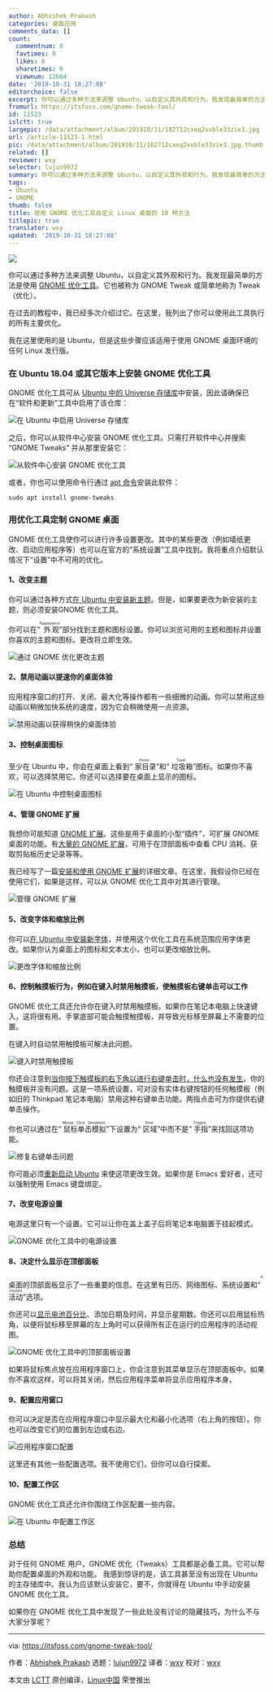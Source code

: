 ```yaml
---
author: Abhishek Prakash
categories: 桌面应用
comments_data: []
count:
  commentnum: 0
  favtimes: 0
  likes: 0
  sharetimes: 0
  viewnum: 12664
date: '2019-10-31 18:27:08'
editorchoice: false
excerpt: 你可以通过多种方法来调整 Ubuntu，以自定义其外观和行为。我发现最简单的方法是使用 GNOME 优化工具。
fromurl: https://itsfoss.com/gnome-tweak-tool/
id: 11523
islctt: true
largepic: /data/attachment/album/201910/31/182712cxeq2vvble33zie3.jpg
url: /article-11523-1.html
pic: /data/attachment/album/201910/31/182712cxeq2vvble33zie3.jpg.thumb.jpg
related: []
reviewer: wxy
selector: lujun9972
summary: 你可以通过多种方法来调整 Ubuntu，以自定义其外观和行为。我发现最简单的方法是使用 GNOME 优化工具。
tags:
- Ubuntu
- GNOME
thumb: false
title: 使用 GNOME 优化工具自定义 Linux 桌面的 10 种方法
titlepic: true
translator: wxy
updated: '2019-10-31 18:27:08'
---
```


![](/data/attachment/album/201910/31/182712cxeq2vvble33zie3.jpg)


你可以通过多种方法来调整 Ubuntu，以自定义其外观和行为。我发现最简单的方法是使用 [GNOME 优化工具](https://wiki.gnome.org/action/show/Apps/Tweaks?action=show&redirect=Apps%2FGnomeTweakTool)。它也被称为 GNOME Tweak 或简单地称为 Tweak（优化）。


在过去的教程中，我已经多次介绍过它。在这里，我列出了你可以使用此工具执行的所有主要优化。


我在这里使用的是 Ubuntu，但是这些步骤应该适用于使用 GNOME 桌面环境的任何 Linux 发行版。


### 在 Ubuntu 18.04 或其它版本上安装 GNOME 优化工具


GNOME 优化工具可从 [Ubuntu 中的 Universe 存储库](https://itsfoss.com/ubuntu-repositories/)中安装，因此请确保已在“软件和更新”工具中启用了该仓库：


![在 Ubuntu 中启用 Universe 存储库](/data/attachment/album/201910/31/182715ryx4hydhjiy6qzhe.png)


之后，你可以从软件中心安装 GNOME 优化工具。只需打开软件中心并搜索 “GNOME Tweaks” 并从那里安装它：


![从软件中心安装 GNOME 优化工具](/data/attachment/album/201910/31/182716av8z4yt8j66ty6ki.jpg)


或者，你也可以使用命令行通过 [apt 命令](https://itsfoss.com/apt-command-guide/)安装此软件：



```
sudo apt install gnome-tweaks
```

### 用优化工具定制 GNOME 桌面


GNOME 优化工具使你可以进行许多设置更改。其中的某些更改（例如墙纸更改、启动应用程序等）也可以在官方的“系统设置”工具中找到。我将重点介绍默认情况下“设置”中不可用的优化。


#### 1、改变主题


你可以通过各种方式[在 Ubuntu 中安装新主题](https://itsfoss.com/install-themes-ubuntu/)。但是，如果要更改为新安装的主题，则必须安装GNOME 优化工具。


你可以在“<ruby> 外观 <rt>  Appearance </rt></ruby>”部分找到主题和图标设置。你可以浏览可用的主题和图标并设置你喜欢的主题和图标。更改将立即生效。


![通过 GNOME 优化更改主题](/data/attachment/album/201910/31/182717jq6f5qhriqg5t40f.jpg)


#### 2、禁用动画以提速你的桌面体验


应用程序窗口的打开、关闭、最大化等操作都有一些细微的动画。你可以禁用这些动画以稍微加快系统的速度，因为它会稍微使用一点资源。


![禁用动画以获得稍快的桌面体验](/data/attachment/album/201910/31/182719edxdxe04i9l1a16d.jpg)


#### 3、控制桌面图标


至少在 Ubuntu 中，你会在桌面上看到“<ruby> 家目录 <rt>  Home </rt></ruby>”和“<ruby> 垃圾箱 <rt>  Trash </rt></ruby>”图标。如果你不喜欢，可以选择禁用它。你还可以选择要在桌面上显示的图标。


![在 Ubuntu 中控制桌面图标](/data/attachment/album/201910/31/182719rizil2afi1zfhf9j.jpg)


#### 4、管理 GNOME 扩展


我想你可能知道 [GNOME 扩展](https://extensions.gnome.org/)。这些是用于桌面的小型“插件”，可扩展 GNOME 桌面的功能。有[大量的 GNOME 扩展](https://itsfoss.com/best-gnome-extensions/)，可用于在顶部面板中查看 CPU 消耗、获取剪贴板历史记录等等。


我已经写了一篇[安装和使用 GNOME 扩展](https://itsfoss.com/gnome-shell-extensions/)的详细文章。在这里，我假设你已经在使用它们，如果是这样，可以从 GNOME 优化工具中对其进行管理。


![管理 GNOME 扩展](/data/attachment/album/201910/31/182720d5cxfc9x1djx26zi.jpg)


#### 5、改变字体和缩放比例


你可以[在 Ubuntu 中安装新字体](https://itsfoss.com/install-fonts-ubuntu/)，并使用这个优化工具在系统范围应用字体更改。如果你认为桌面上的图标和文本太小，也可以更改缩放比例。


![更改字体和缩放比例](/data/attachment/album/201910/31/182722o1sbfzbwog0efp6n.jpg)


#### 6、控制触摸板行为，例如在键入时禁用触摸板，使触摸板右键单击可以工作


GNOME 优化工具还允许你在键入时禁用触摸板。如果你在笔记本电脑上快速键入，这将很有用。手掌底部可能会触摸触摸板，并导致光标移至屏幕上不需要的位置。


在键入时自动禁用触摸板可解决此问题。


![键入时禁用触摸板](/data/attachment/album/201910/31/182725ylyy3fk1b9l0lflx.jpg)


你还会注意到[当你按下触摸板的右下角以进行右键单击时，什么也没有发生](https://itsfoss.com/fix-right-click-touchpad-ubuntu/)。你的触摸板并没有问题。这是一项系统设置，可对没有实体右键按钮的任何触摸板（例如旧的 Thinkpad 笔记本电脑）禁用这种右键单击功能。两指点击可为你提供右键单击操作。


你也可以通过在“<ruby> 鼠标单击模拟 <rt>  Mouse Click Simulation </rt></ruby>”下设置为“<ruby> 区域 <rt>  Area </rt></ruby>”中而不是“<ruby> 手指 <rt>  Fingers </rt></ruby>”来找回这项功能。


![修复右键单击问题](/data/attachment/album/201910/31/182725b6ptxtobjaft6brg.jpg)


你可能必须[重新启动 Ubuntu](https://itsfoss.com/schedule-shutdown-ubuntu/) 来使这项更改生效。如果你是 Emacs 爱好者，还可以强制使用 Emacs 键盘绑定。


#### 7、改变电源设置


电源这里只有一个设置。它可以让你在盖上盖子后将笔记本电脑置于挂起模式。


![GNOME 优化工具中的电源设置](/data/attachment/album/201910/31/182726wxotc288ptz9m77x.jpg)


#### 8、决定什么显示在顶部面板


桌面的顶部面板显示了一些重要的信息。在这里有日历、网络图标、系统设置和“<ruby> 活动 <rt>  Activities </rt></ruby>”选项。


你还可以[显示电池百分比](https://itsfoss.com/display-battery-ubuntu/)、添加日期及时间，并显示星期数。你还可以启用鼠标热角，以便将鼠标移至屏幕的左上角时可以获得所有正在运行的应用程序的活动视图。


![GNOME 优化工具中的顶部面板设置](/data/attachment/album/201910/31/182726vllarh1cmfy88a5m.jpg)


如果将鼠标焦点放在应用程序窗口上，你会注意到其菜单显示在顶部面板中。如果你不喜欢这样，可以将其关闭，然后应用程序菜单将显示应用程序本身。


#### 9、配置应用窗口


你可以决定是否在应用程序窗口中显示最大化和最小化选项（右上角的按钮）。你也可以改变它们的位置到左边或右边。


![应用程序窗口配置](/data/attachment/album/201910/31/182728zbnsssahsrfemsfg.jpg)


这里还有其他一些配置选项。我不使用它们，但你可以自行探索。


#### 10、配置工作区


GNOME 优化工具还允许你围绕工作区配置一些内容。


![在 Ubuntu 中配置工作区](/data/attachment/album/201910/31/182729t6te06mz36sdejkb.jpg)


### 总结


对于任何 GNOME 用户，GNOME 优化（Tweaks）工具都是必备工具。它可以帮助你配置桌面的外观和功能。 我感到惊讶的是，该工具甚至没有出现在 Ubuntu 的主存储库中。我认为应该默认安装它，要不，你就得在 Ubuntu 中手动安装 GNOME 优化工具。


如果你在 GNOME 优化工具中发现了一些此处没有讨论的隐藏技巧，为什么不与大家分享呢？




---


via: <https://itsfoss.com/gnome-tweak-tool/>


作者：[Abhishek Prakash](https://itsfoss.com/author/abhishek/) 选题：[lujun9972](https://github.com/lujun9972) 译者：[wxy](https://github.com/wxy) 校对：[wxy](https://github.com/wxy)


本文由 [LCTT](https://github.com/LCTT/TranslateProject) 原创编译，[Linux中国](https://linux.cn/) 荣誉推出
